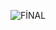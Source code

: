 ![FİNAL](https://user-images.githubusercontent.com/60669304/107406939-1294de80-6b1a-11eb-994d-a28dece0fb53.PNG)
